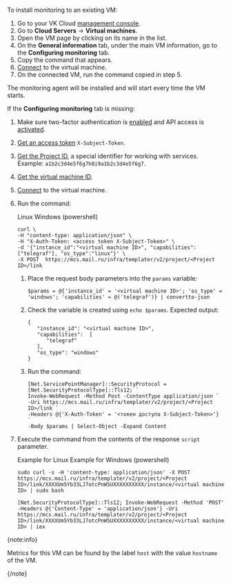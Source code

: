 To install monitoring to an existing VM:

1. Go to your VK Cloud [management console](https://msk.cloud.vk.com/app/en).
1. Go to **Cloud Servers** → **Virtual machines**.
1. Open the VM page by clicking on its name in the list.
1. On the **General information** tab, under the main VM information, go to the **Configuring monitoring** tab.
1. Copy the command that appears.
1. [Connect](/en/computing/iaas/instructions/vm/vm-connect) to the virtual machine.
1. On the connected VM, run the command copied in step 5.

The monitoring agent will be installed and will start every time the VM starts.

If the **Configuring monitoring** tab is missing:

1. Make sure two-factor authentication is [enabled](/en/tools-for-using-services/vk-cloud-account/instructions/account-manage/manage-2fa) and API access is [activated](/en/tools-for-using-services/api/rest-api/enable-api).
1. [Get an access token](/en/tools-for-using-services/api/rest-api/case-keystone-token "change-lang") `X-Subject-Token`.
1. [Get the Project ID](/en/tools-for-using-services/api/rest-api/endpoints#getting_project_id), a special identifier for working with services. Example: `a1b2c3d4e5f6g7h8i9a1b2c3d4e5f6g7`.
1. [Get the virtual machine ID](/en/computing/iaas/instructions/vm/vm-manage#getting_a_virtual_machine_id).
1. [Connect](/en/computing/iaas/instructions/vm/vm-connect) to the virtual machine.
1. Run the command:

   <tabs>
   <tablist>
   <tab>Linux</tab>
   <tab>Windows (powershell)</tab>
   </tablist>
   <tabpanel>

   ```console
   curl \
   -H "content-type: application/json" \
   -H "X-Auth-Token: <access token X-Subject-Token>" \
   -d '{"instance_id":"<virtual machine ID>", "capabilities":["telegraf"], "os_type":"linux"}' \
   -X POST  https://mcs.mail.ru/infra/templater/v2/project/<Project ID>/link
   ```

   </tabpanel>
   <tabpanel>

   1. Place the request body parameters into the `params` variable:

      ```console
      $params = @{'instance_id' = '<virtual machine ID>'; 'os_type' = 'windows'; 'capabilities' = @('telegraf')} | convertto-json
      ```

   1. Check the variable is created using `echo $params`. Expected output:

      ```console
      {
         "instance_id": "<virtual machine ID>",
         "capabilities":  [
            "telegraf"
         ],
         "os_type": "windows"
      }
      ```

   1. Run the command:

      ```console
      [Net.ServicePointManager]::SecurityProtocol = [Net.SecurityProtocolType]::Tls12; `
      Invoke-WebRequest -Method Post -ContentType application/json `
      -Uri https://mcs.mail.ru/infra/templater/v2/project/<Project ID>/link `
      -Headers @{'X-Auth-Token' = '<токен доступа X-Subject-Token>'} `
      -Body $params | Select-Object -Expand Content
      ```

   </tabpanel>
   </tabs>

1. Execute the command from the contents of the response `script` parameter.

   <tabs>
   <tablist>
   <tab>Example for Linux</tab>
   <tab>Example for Windows (powershell)</tab>
   </tablist>
   <tabpanel>

   ```console
   sudo curl -s -H 'content-type: application/json' -X POST https://mcs.mail.ru/infra/templater/v2/project/<Project ID>/link/XXXXUm5Yb33LJ7otcPnWSUXXXXXXXXXX/instance/<virtual machine ID> | sudo bash
   ```

   </tabpanel>
   <tabpanel>

   ```console
   [Net.SecurityProtocolType]::Tls12; Invoke-WebRequest -Method 'POST' -Headers @{'Content-Type' = 'application/json'} -Uri https://mcs.mail.ru/infra/templater/v2/project/<Project ID>/link/XXXXUm5Yb33LJ7otcPnWSUXXXXXXXXXX/instance/<virtual machine ID> | iex
   ```

   </tabpanel>
   </tabs>

{note:info}

Metrics for this VM can be found by the label `host` with the value `hostname` of the VM.

{/note}
